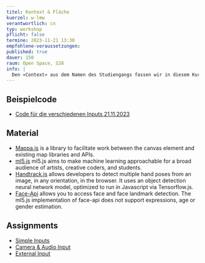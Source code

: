 ```yaml
---
titel: Kontext & Fläche
kuerzel: w-lmw
verantwortlich: cn
typ: workshop
pflicht: false
termine: 2023-11-21 13:30
empfohlene-voraussetzungen:
published: true
dauer: 150
raum: Open Space, S28
info: |
  Den «Context» aus dem Namen des Studiengangs fassen wir in diesem Kurs sehr pragmatisch auf. Unsere Sketches sollen nicht autark sein, sondern auf irgendeine Art mit der Umwelt interagieren, auf sie reagieren oder sie transformieren. Dies haben wir bereits in den ersten Fingerübungen gemacht, denn hier wurde z.B. auf die Größe der Darstellungsfläche reagiert. Auch das Binden von Parametern an die GUI zahlt auf dieses Ziel ein. In diesem Workshop wollen wir den Kontext jedoch noch deutlich stärker und direkter einbinden und auf ihn Bezug nehmen.
---
```


## Beispielcode
- [Code für die verschiedenen Inputs 21.11.2023](/generative-gestaltung/material/context-ws2324-2.zip)

## Material
- [Mappa.js](https://mappa.js.org) is a library to facilitate work between the canvas element and existing map libraries and APIs.
- [ml5.js](https://ml5js.org) ml5.js aims to make machine learning approachable for a broad audience of artists, creative coders, and students.
- [Handtrack.js](https://victordibia.com/handtrack.js/#/) allows developers to detect multiple hand poses from an image, in any orientation, in the browser. It uses an object detection neural network model, optimized to run in Javascript via Tensorflow.js.
- [Face-Api](https://learn.ml5js.org/#/reference/face-api) allows you to access face and face landmark detection. The ml5.js implementation of face-api does not support expressions, age or gender estimation.

## Assignments
- [Simple Inputs](/generative-gestaltung/assignments/06-kontext-01/)
- [Camera & Audio Input](/generative-gestaltung/assignments/06-kontext-02/)
- [External Input](/generative-gestaltung/assignments/06-kontext-03/)
